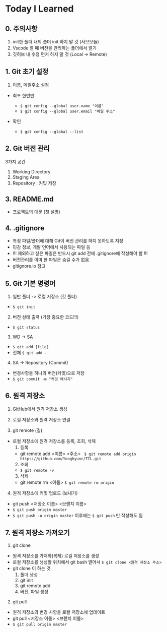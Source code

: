 # Today I Learned

## 0. 주의사항
1. init한 폴더 내의 폴더 init 하지 말 것 (서브모듈)
2. Vscode 열 때 버전을 관리하는 폴더에서 열기
3. 깃허브 내 수정 먼저 하지 말 것 (Local -> Remote)

## 1. Git 초기 설정
1. 이름, 메일주소 설정
- 최초 한번만
  - `$ git config --global user.name "이름"`
  - `$ git config --global user.email "메일 주소"`

- 확인
  - `$ git config --global --list`

## 2. Git 버전 관리
3가지 공간 
1. Working Directory
2. Staging Area
3. Repository : 커밋 저장

## 3. README.md
- 프로젝트의 대문 (첫 설명)

## 4. .gitignore
- 특정 파일/폴더에 대해 Git이 버전 관리를 하지 못하도록 지정
- 민감 정보, 개발 언어에서 사용되는 파일 등
- !!! 제외하고 싶은 파일은 반드시 git add 전에 .gitignore에 작성해야 함 !!!
- 버전관리를 이미 한 파일은 숨길 수가 없음
- gitignore.io 참고

## 5. Git 기본 명령어
1. 일반 폴더 -> 로컬 저장소 (깃 폴더)
- `$ git init`

2. 버전 상태 출력 (가장 중요한 코드!!!)
- `$ git status`

3. WD -> SA
- `$ git add [file]`
- 전체 `$ git add .`

4. SA -> Repository (Commit)
- 변경사항을 하나의 버전(커밋)으로 저장
- `$ git commit -m "커밋 메시지"`

## 6. 원격 저장소
1. GitHub에서 원격 저장소 생성

2. 로컬 저장소와 원격 저장소 연결

3. git remote (길)
- 로컬 저장소에 원격 저장소를 등록, 조회, 삭제
  1. 등록
  - git remote add <이름> <주소>
  ` $ git remote add origin https://github.com/Yonghyunc/TIL.git`
  2. 조회
  - `$ git remote -v`
  3. 삭제
  - git remote rm <이름>
  `$ git remote rm origin`

4. 원격 저장소에 커밋 업로드 (보내기)
- git push <저장소 이름> <브랜치 이름>
- `$ git push origin master`
- `$ git push -u origin master` 이후에는 `$ git push` 만 작성해도 됨

## 7. 원격 저장소 가져오기
1. git clone
- 원격 저장소를 가져와(복제) 로컬 저장소를 생성
- 로컬 저장소를 생성할 위치에서 git bash 열어서 `$ git clone <원격 저장소 주소>`
- git clone 이 하는 것
  1. 폴더 생성
  2. git init
  3. git remote add
  4. 버전, 파일 생성

2. git pull
- 원격 저장소의 변경 사항을 로컬 저장소에 업데이트
- git pull <저장소 이름> <브랜치 이름>
- `$ git pull origin master`
